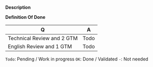 <!--- (<3 Thanks for taking the time to contribute! You're awesome! <3) --->

<!--- (Please note that every external contribution must be done on the default branch (4.0 in April 2020) --->

<!--- (If you've never contributed to this repository before, please read https://github.com/akeneo/pim-docs/blob/master/.github/CONTRIBUTING.md) --->

**Description**

<!--- (What does this Pull Request do? reference the related issue?) --->

**Definition Of Done**

| Q                                 | A
| --------------------------------- | ---
| Technical Review and 2 GTM        | Todo
| English Review and 1 GTM          | Todo


`Todo`: Pending / Work in progress
`OK`: Done / Validated
`-`: Not needed
